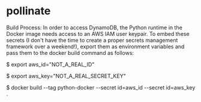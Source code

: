 # pollinate

Build Process:
In order to access DynamoDB, the Python runtime in the Docker image needs access to an AWS IAM user keypair. 
To embed these secrets (I don't have the time to create a proper secrets management framework over a weekend!), export them as environment variables and pass them to the docker build command as follows:

$ export aws_id="NOT_A_REAL_ID"

$ export aws_key="NOT_A_REAL_SECRET_KEY"

$ docker build --tag python-docker --secret id=aws_id --secret id=aws_key .
